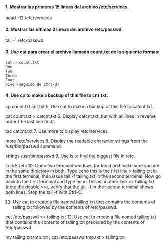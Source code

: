 #### 1. Mostrar las primeras 15 lineas del archivo /etc/services.

head -12 /etc/services

#### 2. Mostrar las ultimas 2 lineas del archivo /etc/passwd

tail -1 /etc/passwd

#### 3. Use cat para crear el archivo llamado count.txt de la siguiente formas:

    cat > count.txt
    One
    Two
    Three
    Four
    Five (seguido de Ctrl-d)

#### 4. Use cp to make a backup of this file to cnt.txt.

cp count.txt cnt.txt
5. Use cat to make a backup of this file to catcnt.txt.

cat count.txt > catcnt.txt
6. Display catcnt.txt, but with all lines in reverse order (the last line first).

tac catcnt.txt
7. Use more to display /etc/services.

more /etc/services
8. Display the readable character strings from the /usr/bin/passwd command.

strings /usr/bin/passwd
9. Use ls to find the biggest file in /etc.

ls -lrS /etc
10. Open two terminal windows (or tabs) and make sure you are in the same directory in both. Type echo this is the first line > tailing.txt in the first terminal, then issue tail -f tailing.txt in the second terminal. Now go back to the first terminal and type echo This is another line >> tailing.txt (note the double >>), verify that the tail -f in the second terminal shows both lines. Stop the tail -f with Ctrl-C.

11. Use cat to create a file named tailing.txt that contains the contents of tailing.txt followed by the contents of /etc/passwd.

cat /etc/passwd >> tailing.txt
12. Use cat to create a file named tailing.txt that contains the contents of tailing.txt preceded by the contents of /etc/passwd.

mv tailing.txt tmp.txt ; cat /etc/passwd tmp.txt > tailing.txt
